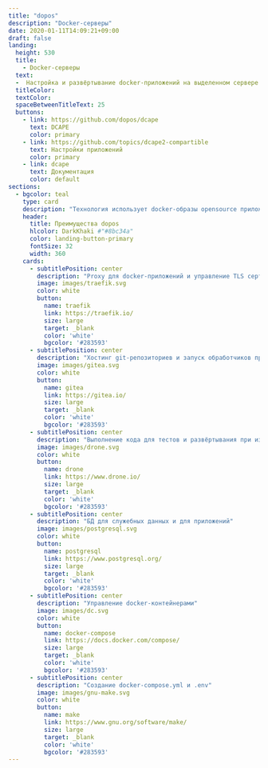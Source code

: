 ```yaml
---
title: "dopos"
description: "Docker-серверы"
date: 2020-01-11T14:09:21+09:00
draft: false
landing:
  height: 530
  title:
    - Docker-серверы
  text:
  -  Настройка и развёртывание docker-приложений на выделенном сервере с помощью dcape
  titleColor:
  textColor:
  spaceBetweenTitleText: 25
  buttons:
    - link: https://github.com/dopos/dcape
      text: DCAPE
      color: primary
    - link: https://github.com/topics/dcape2-compartible
      text: Настройки приложений
      color: primary
    - link: dcape
      text: Документация
      color: default
sections:
  - bgcolor: teal
    type: card
    description: "Технология использует docker-образы opensource приложений и не добавляет требований к ресурсам после их развёртывания на локальном, тестовом или боевом сервере, поддерживает собственные и внешние приложения. Ключевые приложения:"
    header: 
      title: Преимущества dopos
      hlcolor: DarkKhaki #"#8bc34a"
      color: landing-button-primary
      fontSize: 32
      width: 360
    cards:
      - subtitlePosition: center
        description: "Proxy для docker-приложений и управление TLS сертификатами"
        image: images/traefik.svg
        color: white
        button: 
          name: traefik
          link: https://traefik.io/
          size: large
          target: _blank
          color: 'white'
          bgcolor: '#283593'
      - subtitlePosition: center
        description: "Хостинг git-репозиториев и запуск обработчиков при их изменении"
        image: images/gitea.svg
        color: white
        button: 
          name: gitea
          link: https://gitea.io/
          size: large
          target: _blank
          color: 'white'
          bgcolor: '#283593'      
      - subtitlePosition: center
        description: "Выполнение кода для тестов и развёртывания при изменении в git-репозитории"
        image: images/drone.svg
        color: white
        button: 
          name: drone
          link: https://www.drone.io/
          size: large
          target: _blank
          color: 'white'
          bgcolor: '#283593'
      - subtitlePosition: center
        description: "БД для служебных данных и для приложений"
        image: images/postgresql.svg
        color: white
        button: 
          name: postgresql
          link: https://www.postgresql.org/
          size: large
          target: _blank
          color: 'white'
          bgcolor: '#283593'
      - subtitlePosition: center
        description: "Управление docker-контейнерами"
        image: images/dc.svg
        color: white
        button: 
          name: docker-compose
          link: https://docs.docker.com/compose/
          size: large
          target: _blank
          color: 'white'
          bgcolor: '#283593'
      - subtitlePosition: center
        description: "Создание docker-compose.yml и .env"
        image: images/gnu-make.svg
        color: white
        button: 
          name: make
          link: https://www.gnu.org/software/make/
          size: large
          target: _blank
          color: 'white'
          bgcolor: '#283593'
---
```


